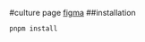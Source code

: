 #culture page
[figma](<https://www.figma.com/file/QHD0QNqK37LRvuuEGzWRsJ/Vittae-Brand-Design-(Deekay)?type=design&node-id=4066%3A2&mode=design&t=DFpKQCWhZ2pbcdek-1>)
##installation

```bash
pnpm install
```

<!--


Finance Simulation:
  * currently connecting the new backend code the other front ends (existing).
  * Due to the scema changes and new frameWork it'll be done in another 2 or 3 days.

Cultural Page:
  * base animation work are done in all section except the auto horizontal animation on the members list.
  * second section prototype is ready and made responsive
  * remaining section will be made responsive today or tomorrow at max

Cams to excel project:
  * it's still not deployed


-->
